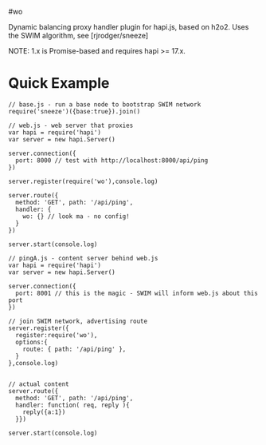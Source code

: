 #wo

Dynamic balancing proxy handler plugin for hapi.js, based on h2o2. Uses the SWIM algorithm, see [rjrodger/sneeze]

NOTE: 1.x is Promise-based and requires hapi >= 17.x.


# Quick Example


```
// base.js - run a base node to bootstrap SWIM network
require('sneeze')({base:true}).join()

// web.js - web server that proxies
var hapi = require('hapi')
var server = new hapi.Server()

server.connection({ 
  port: 8000 // test with http://localhost:8000/api/ping
})

server.register(require('wo'),console.log)
  
server.route({ 
  method: 'GET', path: '/api/ping', 
  handler: {
    wo: {} // look ma - no config!
  }
})

server.start(console.log)

// pingA.js - content server behind web.js
var hapi = require('hapi')
var server = new hapi.Server()

server.connection({ 
  port: 8001 // this is the magic - SWIM will inform web.js about this port
})

// join SWIM network, advertising route
server.register({
  register:require('wo'),
  options:{
    route: { path: '/api/ping' },
  }
},console.log)


// actual content
server.route({ 
  method: 'GET', path: '/api/ping', 
  handler: function( req, reply ){
    reply({a:1})
  }})

server.start(console.log)

```
